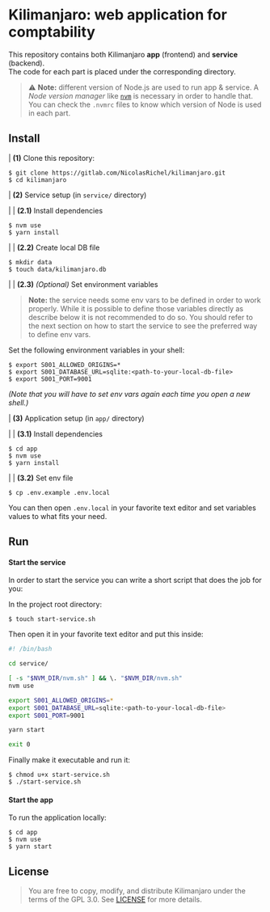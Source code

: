# Kilimanjaro: web application for comptability

This repository contains both Kilimanjaro **app** (frontend) and **service** (backend).<br/>
The code for each part is placed under the corresponding directory.

> :warning: **Note:** different version of Node.js are used to run app & service.
> A *Node version manager* like [`nvm`](https://github.com/nvm-sh/nvm) is necessary in order to handle that.<br/>
> You can check the `.nvmrc` files to know which version of Node is used in each part.

## Install

| **(1)** Clone this repository:

```
$ git clone https://gitlab.com/NicolasRichel/kilimanjaro.git
$ cd kilimanjaro
```

| **(2)** Service setup (in `service/` directory)

| | **(2.1)** Install dependencies

```
$ nvm use
$ yarn install
```

| | **(2.2)** Create local DB file

```
$ mkdir data
$ touch data/kilimanjaro.db
```

| | **(2.3)** *(Optional)* Set environment variables

> **Note:** the service needs some env vars to be defined in order to work properly.
> While it is possible to define those variables directly as describe below it is not
> recommended to do so. You should refer to the next section on how to start the service
> to see the preferred way to define env vars.

Set the following environment variables in your shell:

```
$ export S001_ALLOWED_ORIGINS=*
$ export S001_DATABASE_URL=sqlite:<path-to-your-local-db-file>
$ export S001_PORT=9001
```

*(Note that you will have to set env vars again each time you open a new shell.)*

| **(3)** Application setup (in `app/` directory)

| | **(3.1)** Install dependencies

```
$ cd app
$ nvm use
$ yarn install
```

| | **(3.2)** Set env file

```
$ cp .env.example .env.local
```

You can then open `.env.local` in your favorite text editor and set variables values
to what fits your need.

## Run

#### Start the service

In order to start the service you can write a short script that does the job for you:<br/>

In the project root directory:

```
$ touch start-service.sh
```

Then open it in your favorite text editor and put this inside:

```bash
#! /bin/bash

cd service/

[ -s "$NVM_DIR/nvm.sh" ] && \. "$NVM_DIR/nvm.sh"
nvm use

export S001_ALLOWED_ORIGINS=*
export S001_DATABASE_URL=sqlite:<path-to-your-local-db-file>
export S001_PORT=9001

yarn start

exit 0
```

Finally make it executable and run it:

```
$ chmod u+x start-service.sh
$ ./start-service.sh
```

#### Start the app

To run the application locally:

```
$ cd app
$ nvm use
$ yarn start
```

## License

> You are free to copy, modify, and distribute Kilimanjaro under the terms of the GPL 3.0.
> See [LICENSE](./LICENSE) for more details.
